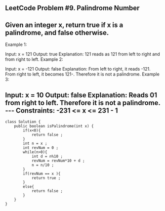 ## **LeetCode Problem #9. Palindrome Number**
Given an integer x, return true if x is a palindrome, and  false otherwise.
---
Example 1:

Input: x = 121
Output: true
Explanation: 121 reads as 121 from left to right and from right to left.
Example 2:

Input: x = -121
Output: false
Explanation: From left to right, it reads -121. From right to left, it becomes 121-. Therefore it is not a palindrome.
Example 3:

Input: x = 10
Output: false
Explanation: Reads 01 from right to left. Therefore it is not a palindrome.
    ---
Constraints:
-231 <= x <= 231 - 1
---
```
class Solution {
    public boolean isPalindrome(int x) {
        if(x<0){
            return false ;
        }
        int n = x ;
        int revNum = 0 ;
        while(n>0){
            int d = n%10 ;
            revNum = revNum*10 + d ;
            n = n/10 ;
        }
        if(revNum == x ){
            return true ;
        }
        else{
            return false ;
        }
    }
}
```
